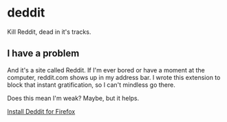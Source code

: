 # deddit

Kill Reddit, dead in it's tracks.

## I have a problem

And it's a site called Reddit. If I'm ever bored or have a moment at the
computer, reddit.com shows up in my address bar. I wrote this extension to
block that instant gratification, so I can't mindless go there.

Does this mean I'm weak? Maybe, but it helps.

[Install Deddit for Firefox](http://kyleconroy.github.io/deddit/deddit.xpi)
